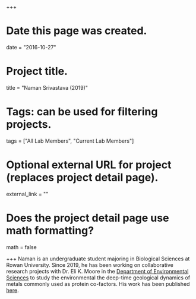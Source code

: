 +++
# Date this page was created.
date = "2016-10-27"

# Project title.
title = "Naman Srivastava (2019)"

# Tags: can be used for filtering projects.
tags = ["All Lab Members", "Current Lab Members"]

# Optional external URL for project (replaces project detail page).
external_link = ""

# Does the project detail page use math formatting?
math = false


+++
Naman is an undergraduate student majoring in Biological Sciences at Rowan University. Since 2019, he has been working on collaborative research projects with Dr. Eli K. Moore in the [Department of Environmental Sciences](https://earth.rowan.edu/departments/Environmental%20Science/faculty/index.html) to study the environmental the deep-time geological dynamics of metals commonly used as protein co-factors. His work has been published [here](https://spielmanlab.github.io/publication/2021_srivastavaetal_jgr.html).


